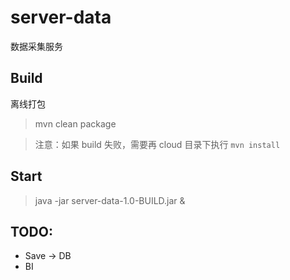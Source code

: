 # server-data

数据采集服务

## Build

离线打包

> mvn clean package

> 注意：如果 build 失败，需要再 cloud 目录下执行 `mvn install`


## Start

>  java -jar server-data-1.0-BUILD.jar &


## TODO:

- Save -> DB
- BI